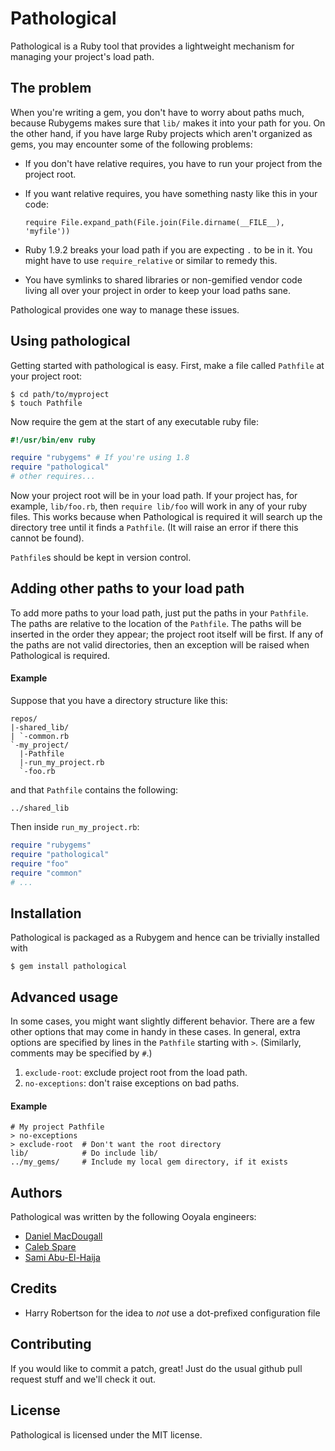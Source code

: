 Pathological
============

Pathological is a Ruby tool that provides a lightweight mechanism for managing your project's load path.

The problem
-----------

When you're writing a gem, you don't have to worry about paths much, because Rubygems makes sure that `lib/`
makes it into your path for you. On the other hand, if you have large Ruby projects which aren't organized as
gems, you may encounter some of the following problems:

  * If you don't have relative requires, you have to run your project from the project root.
  * If you want relative requires, you have something nasty like this in your code:

        require File.expand_path(File.join(File.dirname(__FILE__), 'myfile'))

  * Ruby 1.9.2 breaks your load path if you are expecting `.` to be in it. You might have to use
    `require_relative` or similar to remedy this.
  * You have symlinks to shared libraries or non-gemified vendor code living all over your project in order
    to keep your load paths sane.

Pathological provides one way to manage these issues.

Using pathological
------------------

Getting started with pathological is easy. First, make a file called `Pathfile` at your project root:

    $ cd path/to/myproject
    $ touch Pathfile

Now require the gem at the start of any executable ruby file:

``` ruby
#!/usr/bin/env ruby

require "rubygems" # If you're using 1.8
require "pathological"
# other requires...
```

Now your project root will be in your load path. If your project has, for example, `lib/foo.rb`, then `require
lib/foo` will work in any of your ruby files. This works because when Pathological is required it will search
up the directory tree until it finds a `Pathfile`. (It will raise an error if there this cannot be found).

`Pathfile`s should be kept in version control.

Adding other paths to your load path
------------------------------------

To add more paths to your load path, just put the paths in your `Pathfile`. The paths are relative to the
location of the `Pathfile`. The paths will be inserted in the order they appear; the project root itself will
be first. If any of the paths are not valid directories, then an exception will be raised when Pathological is
required.

#### Example

Suppose that you have a directory structure like this:

    repos/
    |-shared_lib/
    | `-common.rb
    `-my_project/
      |-Pathfile
      |-run_my_project.rb
      `-foo.rb

and that `Pathfile` contains the following:

    ../shared_lib

Then inside `run_my_project.rb`:

``` ruby
require "rubygems"
require "pathological"
require "foo"
require "common"
# ...
```

Installation
------------

Pathological is packaged as a Rubygem and hence can be trivially installed with

    $ gem install pathological

Advanced usage
--------------

In some cases, you might want slightly different behavior. There are a few other options that may come in
handy in these cases. In general, extra options are specified by lines in the `Pathfile` starting with `>`.
(Similarly, comments may be specified by `#`.)

  1. `exclude-root`: exclude project root from the load path.
  2. `no-exceptions`: don't raise exceptions on bad paths.

#### Example

    # My project Pathfile
    > no-exceptions
    > exclude-root  # Don't want the root directory
    lib/            # Do include lib/
    ../my_gems/     # Include my local gem directory, if it exists

Authors
-------

Pathological was written by the following Ooyala engineers:

* [Daniel MacDougall](mailto:dmac@ooyala.com)
* [Caleb Spare](mailto:caleb@ooyala.com)
* [Sami Abu-El-Haija](mailto:sami@ooyala.com)

Credits
-------

  * Harry Robertson for the idea to *not* use a dot-prefixed configuration file

Contributing
------------

If you would like to commit a patch, great! Just do the usual github pull request stuff and we'll check it
out.

License
-------

Pathological is licensed under the MIT license.
